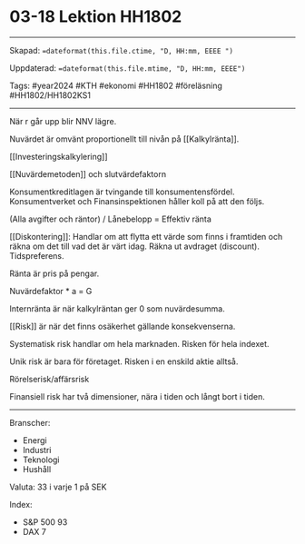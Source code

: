 # 03-18 Lektion HH1802

---

Skapad: `=dateformat(this.file.ctime, "D, HH:mm, EEEE ")`

Uppdaterad: `=dateformat(this.file.mtime, "D, HH:mm, EEEE")`

Tags: #year2024 #KTH #ekonomi #HH1802 #föreläsning #HH1802/HH1802KS1

---

När r går upp blir NNV lägre.

Nuvärdet är omvänt proportionellt till nivån på [[Kalkylränta]].

[[Investeringskalkylering]]

[[Nuvärdemetoden]] och slutvärdefaktorn

Konsumentkreditlagen är tvingande till konsumentensfördel. Konsumentverket och Finansinspektionen håller koll på att den följs.

(Alla avgifter och räntor) / Lånebelopp = Effektiv ränta

[[Diskontering]]: Handlar om att flytta ett värde som finns i framtiden och räkna om det till vad det är värt idag. Räkna ut avdraget (discount). Tidspreferens.

Ränta är pris på pengar.

Nuvärdefaktor * a = G

Internränta är när kalkylräntan ger 0 som nuvärdesumma.

[[Risk]] är när det finns osäkerhet gällande konsekvenserna.

Systematisk risk handlar om hela marknaden. Risken för hela indexet.

Unik risk är bara för företaget. Risken i en enskild aktie alltså.

Rörelserisk/affärsrisk

Finansiell risk har två dimensioner, nära i tiden och långt bort i tiden.

---
Branscher:
- Energi
- Industri
- Teknologi
- Hushåll

Valuta: 33 i varje 1 på SEK

Index:
- S&P 500 93
- DAX 7
